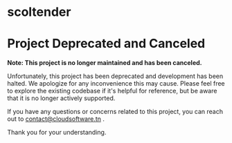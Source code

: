 # scoltender
# Project Deprecated and Canceled

**Note: This project is no longer maintained and has been canceled.**

Unfortunately, this project has been deprecated and development has been halted. We apologize for any inconvenience this may cause. Please feel free to explore the existing codebase if it's helpful for reference, but be aware that it is no longer actively supported.

If you have any questions or concerns related to this project, you can reach out to contact@cloudsoftware.tn .

Thank you for your understanding.


